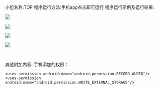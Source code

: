 小组名称:TOP
程序运行方法:手机app点击即可运行
程序运行示例及运行结果:


![](http://a3.qpic.cn/psb?/V11irMzW13XRMS/uSrLCxrkP4EWnc0584f7fg5D9QK0DopJv6ZIsGbHFZ4!/b/dEQAAAAAAAAA&bo=gAJyBAAAAAARB8Q!&rf=viewer_4)


![](http://a3.qpic.cn/psb?/V11irMzW13XRMS/JDt21K*SoMhxQGOJDpssC92GqSttutJDTcVCAeumO1g!/b/dPIAAAAAAAAA&bo=gAJxBAAAAAARB8c!&rf=viewer_4)



![](http://a2.qpic.cn/psb?/V11irMzW13XRMS/tVIxTjk8dNMIrLcxwXS9*EUeJO.1H35odcdCrjTJVmM!/b/dBUBAAAAAAAA&bo=gAJyBAAAAAARAMM!&rf=viewer_4)



![](http://a3.qpic.cn/psb?/V11irMzW13XRMS/eLXFH9qFrIuvF82gO10CL3qEYGZl7dFE4FaGqIcB2Ug!/b/dBABAAAAAAAA&bo=gAJyBAAAAAARAMM!&rf=viewer_4)

 

其他附加内容:
手机添加的权限：
<!--录音权限-->
    <uses-permission android:name="android.permission.RECORD_AUDIO"/>
    <uses-permission android:name="android.permission.WRITE_EXTERNAL_STORAGE"/>
    

